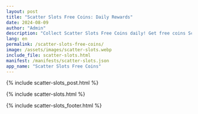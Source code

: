 ```yaml
---
layout: post
title: "Scatter Slots Free Coins: Daily Rewards"
date: 2024-08-09
author: "Admin"
description: "Collect Scatter Slots Free Coins daily! Get free coins Scatter Slots links updated regularly to boost your gameplay and enjoy endless spins. Start now!"
lang: en
permalink: /scatter-slots-free-coins/
image: /assets/images/scatter-slots.webp
include_file: scatter-slots.html
manifest: /manifests/scatter-slots.json
app_name: "Scatter Slots Free Coins"
---
```


{% include scatter-slots_post.html %}

{% include scatter-slots.html %}

{% include scatter-slots_footer.html %}